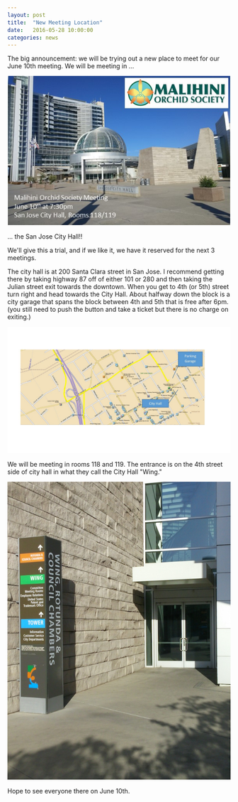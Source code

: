 ```yaml
---
layout: post
title:  "New Meeting Location"
date:   2016-05-28 10:00:00
categories: news
---
```


The big announcement: we will be trying out a new place to meet for our June 10th meeting. We will be meeting in ...

![San Jose City Hall](/img/Malihini_Card.jpg)

... the San Jose City Hall!!

We'll give this a trial, and if we like it, we have it reserved for the next 3 meetings.

The city hall is at 200 Santa Clara street in San Jose.
I recommend getting there by taking highway 87 off of either 101 or 280
and then taking the Julian street exit towards the downtown.
When you get to 4th (or 5th) street turn right and head towards the City Hall.
About halfway down the block is a city garage that spans the block between 4th and 5th
that is free after 6pm.
(you still need to push the button and take a ticket but there is no charge on exiting.)

![Map](/img/meeting_space_map.jpg)

We will be meeting in rooms 118 and 119. The entrance is on the 4th street side of city hall in what they call the City Hall "Wing."

![Entrance](/img/entrance.jpg)

Hope to see everyone there on June 10th.
